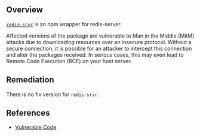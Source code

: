 ## Overview
[`redis-srvr`](https://www.npmjs.com/package/redis-srvr) is an npm wrapper for redis-server.

Affected versions of the package are vulnerable to Man in the Middle (MitM) attacks due to downloading resources over an insecure protocol. Without a secure connection, it is possible for an attacker to intercept this connection and alter the packages received. In serious cases, this may even lead to Remote Code Execution (RCE) on your host server.

## Remediation
There is no fix version for `redis-srvr`.

## References
- [Vulnerable Code](https://github.com/lennym/redis-srvr/blob/master/install.sh#L1)
